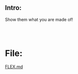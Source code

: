 ## Intro:
Show them what you are made of!

<br/><br/>

# File:
[FLEX.md](https://github.com/ChronosPK/Sibiu_Academic_CTF/files/10254151/FLEX.md)
